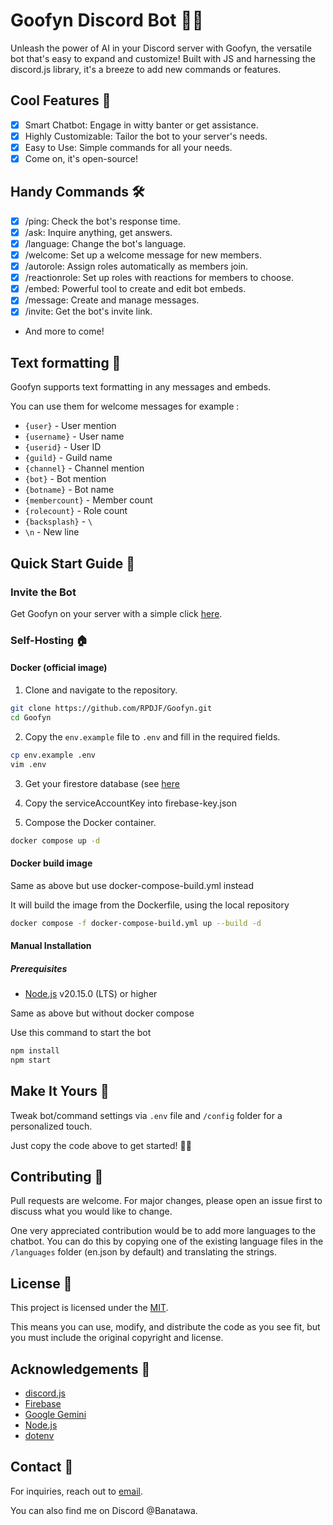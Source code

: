 # Goofyn Discord Bot 🤖✨
Unleash the power of AI in your Discord server with Goofyn, the versatile bot that's easy to expand and customize! Built with JS and harnessing the discord.js library, it's a breeze to add new commands or features.

## Cool Features 🚀
- [x] Smart Chatbot: Engage in witty banter or get assistance.
- [x] Highly Customizable: Tailor the bot to your server's needs.
- [x] Easy to Use: Simple commands for all your needs.
- [x] Come on, it's open-source!

## Handy Commands 🛠️
- [x] /ping: Check the bot's response time.
- [x] /ask: Inquire anything, get answers.
- [x] /language: Change the bot's language.
- [x] /welcome: Set up a welcome message for new members.
- [x] /autorole: Assign roles automatically as members join.
- [x] /reactionrole: Set up roles with reactions for members to choose.
- [x] /embed: Powerful tool to create and edit bot embeds.
- [x] /message: Create and manage messages.
- [x] /invite: Get the bot's invite link.
- And more to come!

## Text formatting 📝
Goofyn supports text formatting in any messages and embeds.

You can use them for welcome messages for example :
- `{user}` - User mention
- `{username}` - User name
- `{userid}` - User ID
- `{guild}` - Guild name
- `{channel}` - Channel mention
- `{bot}` - Bot mention
- `{botname}` - Bot name
- `{membercount}` - Member count
- `{rolecount}` - Role count
- `{backsplash}` - `\`
- `\n` - New line

## Quick Start Guide 🏁
### Invite the Bot
Get Goofyn on your server with a simple click [here](https://discord.com/oauth2/authorize?client_id=1251221585981997126).

### Self-Hosting 🏠

#### Docker (official image)
1. Clone and navigate to the repository.
```bash
git clone https://github.com/RPDJF/Goofyn.git
cd Goofyn
```

2. Copy the ``env.example`` file to ``.env`` and fill in the required fields.
```bash
cp env.example .env
vim .env
```

3. Get your firestore database (see [here](https://firebase.google.com/docs/firestore/quickstart)

4. Copy the serviceAccountKey into firebase-key.json

5. Compose the Docker container.
```bash
docker compose up -d
```

#### Docker build image

Same as above but use docker-compose-build.yml instead

It will build the image from the Dockerfile, using the local repository
```bash
docker compose -f docker-compose-build.yml up --build -d
```

#### Manual Installation
##### Prerequisites
- [Node.js](https://nodejs.org) v20.15.0 (LTS) or higher

Same as above but without docker compose

Use this command to start the bot
```bash
npm install
npm start
```

## Make It Yours 🎨
Tweak bot/command settings via ``.env`` file and ``/config`` folder for a personalized touch.

Just copy the code above to get started! 🎈👾

## Contributing 🤝
Pull requests are welcome. For major changes, please open an issue first to discuss what you would like to change.

One very appreciated contribution would be to add more languages to the chatbot. You can do this by copying one of the existing language files in the ``/languages`` folder (en.json by default) and translating the strings.

## License 📝
This project is licensed under the [MIT](https://github.com/RPDJF/Goofyn/blob/main/LICENCE.md).

This means you can use, modify, and distribute the code as you see fit, but you must include the original copyright and license.

## Acknowledgements 🙏
- [discord.js](https://discord.js.org)
- [Firebase](https://firebase.google.com)
- [Google Gemini](https://ai.google.dev)
- [Node.js](https://nodejs.org)
- [dotenv](https://www.npmjs.com/package/dotenv)

## Contact 📧
For inquiries, reach out to [email](mailto:contact@ruinfo.ch).

You can also find me on Discord @Banatawa.